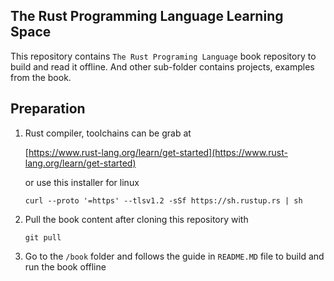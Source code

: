 ## The Rust Programming Language Learning Space

This repository contains `The Rust Programing Language` book repository to build and read it offline. And other
sub-folder contains projects, examples from the book.

## Preparation

1. Rust compiler, toolchains can be grab at

   [https://www.rust-lang.org/learn/get-started](https://www.rust-lang.org/learn/get-started)

   or use this installer for linux
    ```shell
    curl --proto '=https' --tlsv1.2 -sSf https://sh.rustup.rs | sh
    ```
2. Pull the book content after cloning this repository with

   ```shell
   git pull
   ```

3. Go to the `/book` folder and follows the guide in `README.MD` file to 
build and run the book offline
